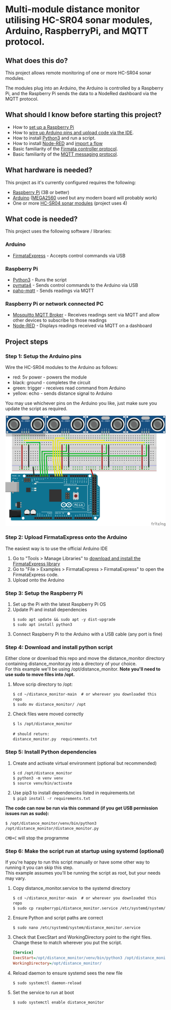 # Multi-module distance monitor utilising HC-SR04 sonar modules, Arduino, RaspberryPi, and MQTT protocol.

## What does this do?

This project allows remote monitoring of one or more HC-SR04 sonar modules.

The modules plug into an Arduino, the Arduino is controlled by a Raspberry Pi, and the Raspberry Pi sends the data to a
NodeRed dashboard via the MQTT protocol.

## What should I know before starting this project?

- How to [set up a Raspberry Pi](https://projects.raspberrypi.org/en/projects/raspberry-pi-setting-up)
- How to [wire up Arduino pins and upload code via the IDE](https://www.arduino.cc/en/Tutorial/Foundations).
- How to install [Python3](https://wiki.python.org/moin/BeginnersGuide/Download) and run a script.
- How to install [Node-RED](https://nodered.org/docs/getting-started)
  and [import a flow](https://nodered.org/docs/user-guide/editor/workspace/import-export)
- Basic familiarity of the [Firmata controller protocol](https://github.com/firmata/protocol).
- Basic familiarity of the [MQTT messaging protocol](https://mqtt.org).

## What hardware is needed?

This project as it's currently configured requires the following:

- [Raspberry Pi](https://www.raspberrypi.org/products) (3B or better)
- [Arduino](https://www.arduino.cc/en/main/products) ([MEGA2560](https://store.arduino.cc/arduino-mega-2560-rev3) used
  but any modern board will probably work)
- One or more [HC-SR04 sonar modules](https://learn.adafruit.com/ultrasonic-sonar-distance-sensors) (project uses 4)

## What code is needed?

This project uses the following software / libraries:

### Arduino

- [FirmataExpress](https://www.arduino.cc/reference/en/libraries/firmataexpress/) - Accepts control commands via USB

### Raspberry Pi

- [Python3](https://www.python.org) - Runs the script
- [pymata4](https://pypi.org/project/pymata4/) - Sends control commands to the Arduino via USB
- [paho-mqtt](https://pypi.org/project/paho-mqtt/) - Sends readings via MQTT

### Raspberry Pi or network connected PC

- [Mosquitto MQTT Broker](https://mosquitto.org/) - Receives readings sent via MQTT and allow other devices to subscribe
  to those readings
- [Node-RED](https://nodered.org/) - Displays readings received via MQTT on a dashboard

## Project steps

### Step 1: Setup the Arduino pins

Wire the HC-SR04 modules to the Arduino as follows:

- red: 5v power - powers the module
- black: ground - completes the circuit
- green: trigger - receives read command from Arduino
- yellow: echo - sends distance signal to Arduino

You may use whichever pins on the Arduino you like, just make sure you update the script as required.

![diagram](docs_images/4x_HC-SR04_(arduino).png)

### Step 2: Upload FirmataExpress onto the Arduino
The easiest way is to use the official Arduino IDE

1. Go to "Tools > Manage Libraries"
  to [download and install the FirmataExpress library](https://www.arduino.cc/reference/en/libraries/firmataexpress/)
1. Go to "File > Examples > FirmataExpress > FirmataExpress" to open the FirmataExpress code.
1. Upload onto the Arduino

### Step 3: Setup the Raspberry Pi
1. Set up the Pi with the latest Raspberry Pi OS
1. Update Pi and install dependencies
   ```shell
   $ sudo apt update && sudo apt -y dist-upgrade
   $ sudo apt install python3
   ```
1. Connect Raspberry Pi to the Arduino with a USB cable (any port is fine)

### Step 4: Download and install python script
Either clone or download this repo and move the distance_monitor directory containing distance_monitor.py into a
directory of your choice.  
   For this example we'll be using /opt/distance_monitor. **Note you'll need to use sudo to move
   files into /opt.**  

1. Move scrip directory to /opt:

    ```shell
    $ cd ~/distance_monitor-main  # or wherever you downloaded this repo
    $ sudo mv distance_monitor/ /opt
    ```     

1. Check files were moved correctly
    ```shell
    $ ls /opt/distance_monitor
   
   # should return:
   distance_monitor.py  requirements.txt
   ```

### Step 5: Install Python dependencies
1. Create and activate virtual environment (optional but recommended)
    ```shell
    $ cd /opt/distance_monitor
    $ python3 -m venv venv 
    $ source venv/bin/activate
    ```

1. Use pip3 to install dependencies listed in requirements.txt  
   `$ pip3 install -r requirements.txt`

**The code can now be run via this command (if you get USB permission issues run as sudo):**  
    
```shell
$ /opt/distance_monitor/venv/bin/python3 /opt/distance_monitor/distance_monitor.py
```

`CMD+C` will stop the programme

### Step 6: Make the script run at startup using systemd (optional)
If you're happy to run this script manually or have some other way to running it you can skip this step.  
This example assumes you'll be running the script as root, but your needs may vary.

1. Copy distance_monitor.service to the systemd directory

   ```shell
   $ cd ~/distance_monitor-main  # or wherever you downloaded this repo
   $ sudo cp raspberrypi/distance_monitor.service /etc/systemd/system/
   ```
1. Ensure Python and script paths are correct
    ```shell
    $ sudo nano /etc/systemd/system/distance_monitor.service
    ```

1. Check that ExecStart and WorkingDirectory point to the right files. Change these to match wherever you put the script.
   ```ini
   [Service]  
   ExecStart=/opt/distance_monitor/venv/bin/python3 /opt/distance_monitor/distance_monitor.py  
   WorkingDirectory=/opt/distance_monitor/
   ```
       
1. Reload daemon to ensure systemd sees the new file
    ```shell
    $ sudo systemctl daemon-reload
    ```

1. Set the service to run at boot  
    ```shell
    $ sudo systemctl enable distance_monitor
    ```   

